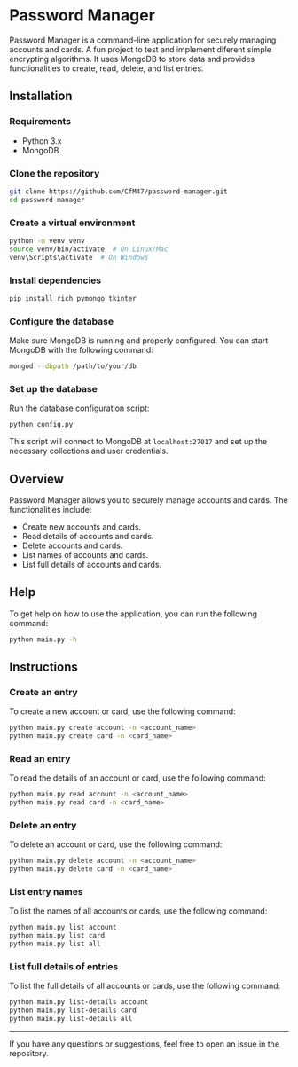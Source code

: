 # Password Manager

Password Manager is a command-line application for securely managing accounts and cards. A fun project to test and implement diferent simple encrypting algorithms. It uses MongoDB to store data and provides functionalities to create, read, delete, and list entries.

## Installation

### Requirements

- Python 3.x
- MongoDB

### Clone the repository

```sh
git clone https://github.com/CfM47/password-manager.git
cd password-manager
```

### Create a virtual environment

```sh
python -m venv venv
source venv/bin/activate  # On Linux/Mac
venv\Scripts\activate  # On Windows
```

### Install dependencies

```sh
pip install rich pymongo tkinter
```

### Configure the database

Make sure MongoDB is running and properly configured. You can start MongoDB with the following command:

```sh
mongod --dbpath /path/to/your/db
```

### Set up the database

Run the database configuration script:

```sh
python config.py
```

This script will connect to MongoDB at `localhost:27017` and set up the necessary collections and user credentials.

## Overview

Password Manager allows you to securely manage accounts and cards. The functionalities include:

- Create new accounts and cards.
- Read details of accounts and cards.
- Delete accounts and cards.
- List names of accounts and cards.
- List full details of accounts and cards.

## Help

To get help on how to use the application, you can run the following command:

```sh
python main.py -h
```

## Instructions

### Create an entry

To create a new account or card, use the following command:

```sh
python main.py create account -n <account_name>
python main.py create card -n <card_name>
```

### Read an entry

To read the details of an account or card, use the following command:

```sh
python main.py read account -n <account_name>
python main.py read card -n <card_name>
```

### Delete an entry

To delete an account or card, use the following command:

```sh
python main.py delete account -n <account_name>
python main.py delete card -n <card_name>
```

### List entry names

To list the names of all accounts or cards, use the following command:

```sh
python main.py list account
python main.py list card
python main.py list all
```

### List full details of entries

To list the full details of all accounts or cards, use the following command:

```sh
python main.py list-details account
python main.py list-details card
python main.py list-details all
```

---

If you have any questions or suggestions, feel free to open an issue in the repository.
